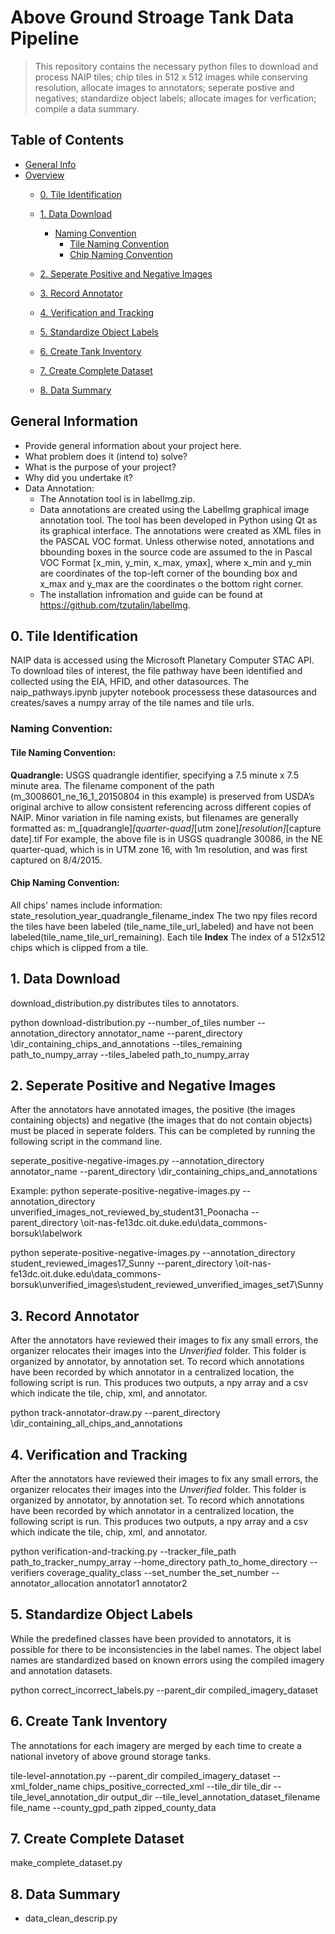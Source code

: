 # Above Ground Stroage Tank Data Pipeline
> This repository contains the necessary python files to download and process NAIP tiles; chip tiles in 512 x 512 images while conserving resolution, allocate images to annotators; seperate postive and negatives; standardize object labels; allocate images for verfication; compile a data summary. 

## Table of Contents
* [General Info](#general-information)
* [Overview](#technologies-used)
    * [0. Tile Identification](#tile-identification )
    * [1. Data Download](#data-download)
        * [Naming Convention](#naming-convention)
            * [Tile Naming Convention](#tile-naming-convention)
            * [Chip Naming Convention](#chip-naming-convention)
    * [2. Seperate Positive and Negative Images](#seperate-positive-and-negative-images)
    * [3. Record Annotator](#record-annotator)
    * [4. Verification and Tracking](#verification-and-tracking)
    * [5. Standardize Object Labels](#standardize-object-labels)
    * [6. Create Tank Inventory](#identify-missing-annotations)
    * [7. Create Complete Dataset](#create-complete-dataset)

    * [8. Data Summary](#data-summary)
## General Information
- Provide general information about your project here.
- What problem does it (intend to) solve?
- What is the purpose of your project?
- Why did you undertake it?
- Data Annotation: 
    - The Annotation tool is in labelImg.zip.
    - Data annotations are created using the LabelImg graphical image annotation tool. The tool has been developed in Python using Qt as its graphical interface. The annotations were created as XML files in the PASCAL VOC format. Unless otherwise noted, annotations and bbounding boxes in the source code are assumed to the in Pascal VOC Format [x_min, y_min, x_max, ymax], where x_min and y_min are coordinates of the top-left corner of the bounding box and x_max and y_max are the coordinates o the bottom right corner.
    - The installation infromation and guide can be found at https://github.com/tzutalin/labelImg. 
## 0. Tile Identification 
NAIP data is accessed using the Microsoft Planetary Computer STAC API. To download tiles of interest, the file pathway have been identified and collected using the EIA, HFID, and other datasources. The naip_pathways.ipynb jupyter notebook processess these datasources and creates/saves a numpy array of the tile names and tile urls.

### Naming Convention:
#### Tile Naming Convention:
**Quadrangle:** 
USGS quadrangle identifier, specifying a 7.5 minute x 7.5 minute area.
The filename component of the path (m_3008601_ne_16_1_20150804 in this example) is preserved from USDA’s original archive to allow consistent referencing across different copies of NAIP. Minor variation in file naming exists, but filenames are generally formatted as: 
m_[quadrangle]_[quarter-quad]_[utm zone]_[resolution]_[capture date].tif
For example, the above file is in USGS quadrangle 30086, in the NE quarter-quad, which is in UTM zone 16, with 1m resolution, and was first captured on 8/4/2015. 
#### Chip Naming Convention:
All chips' names include information: state_resolution_year_quadrangle_filename_index
The two npy files record the tiles have been labeled (tile_name_tile_url_labeled) and have not been labeled(tile_name_tile_url_remaining).
Each tile 
**Index**
The index of a 512x512 chips which is clipped from a tile. 

## 1. Data Download
download_distribution.py distributes tiles to annotators.

python download-distribution.py --number_of_tiles number
                                            --annotation_directory annotator_name
                                            --parent_directory \dir_containing_chips_and_annotations
                                            --tiles_remaining path_to_numpy_array
                                            --tiles_labeled path_to_numpy_array
 
## 2. Seperate Positive and Negative Images
After the annotators have annotated images, the positive (the images containing objects) and negative (the images that do not contain objects) must be placed in seperate folders.
This can be completed by running the following script in the command line.

seperate_positive-negative-images.py  --annotation_directory annotator_name
                                      --parent_directory \dir_containing_chips_and_annotations
                                             
Example:
python seperate-positive-negative-images.py  --annotation_directory unverified_images_not_reviewed_by_student31_Poonacha --parent_directory \\oit-nas-fe13dc.oit.duke.edu\\data_commons-borsuk\\labelwork

python seperate-positive-negative-images.py  --annotation_directory student_reviewed_images17_Sunny --parent_directory \\oit-nas-fe13dc.oit.duke.edu\\data_commons-borsuk\\unverified_images\student_reviewed_unverified_images_set7\Sunny

## 3. Record Annotator
After the annotators have reviewed their images to fix any small errors, the organizer relocates their images into the *Unverified* folder. This folder is organized by annotator, by annotation set. To record which annotations have been recorded by which annotator in a centralized location, the following script is run. This produces two outputs, a npy array and a csv which indicate the tile, chip, xml, and annotator. 

python track-annotator-draw.py  --parent_directory \dir_containing_all_chips_and_annotations
                                             
## 4. Verification and Tracking
After the annotators have reviewed their images to fix any small errors, the organizer relocates their images into the *Unverified* folder. This folder is organized by annotator, by annotation set. To record which annotations have been recorded by which annotator in a centralized location, the following script is run. This produces two outputs, a npy array and a csv which indicate the tile, chip, xml, and annotator. 

python verification-and-tracking.py     --tracker_file_path path_to_tracker_numpy_array
                                        --home_directory path_to_home_directory
                                        --verifiers coverage_quality_class
                                        --set_number the_set_number
                                        --annotator_allocation annotator1 annotator2


## 5. Standardize Object Labels 
While the predefined classes have been provided to annotators, it is possible for there to be inconsistencies in the label names. The object label names are standardized based on known errors using the compiled imagery and annotation datasets.

python correct_incorrect_labels.py --parent_dir compiled_imagery_dataset

## 6. Create Tank Inventory
The annotations for each imagery are merged by each time to create a national invetory of above ground storage tanks.

tile-level-annotation.py --parent_dir compiled_imagery_dataset --xml_folder_name chips_positive_corrected_xml 
                         --tile_dir tile_dir --tile_level_annotation_dir output_dir --tile_level_annotation_dataset_filename file_name
                         --county_gpd_path zipped_county_data

## 7. Create Complete Dataset
make_complete_dataset.py

## 8. Data Summary
- data_clean_descrip.py